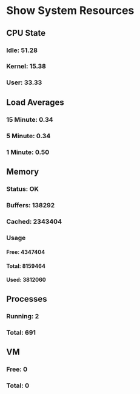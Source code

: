 
# Show System Resources
## CPU State
### Idle: 51.28
### Kernel: 15.38
### User: 33.33
## Load Averages
### 15 Minute: 0.34
### 5 Minute: 0.34
### 1 Minute: 0.50
## Memory
### Status: OK
### Buffers: 138292
### Cached: 2343404
### Usage
#### Free: 4347404
#### Total: 8159464
#### Used: 3812060
## Processes
### Running: 2
### Total: 691
## VM
### Free: 0
### Total: 0